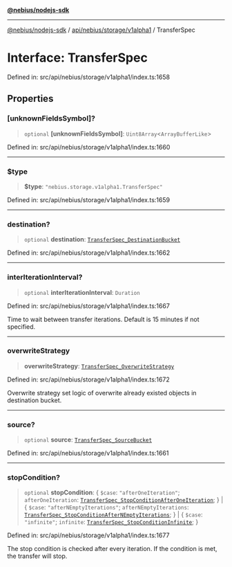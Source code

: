 [**@nebius/nodejs-sdk**](../../../../../README.md)

---

[@nebius/nodejs-sdk](../../../../../README.md) / [api/nebius/storage/v1alpha1](../README.md) / TransferSpec

# Interface: TransferSpec

Defined in: src/api/nebius/storage/v1alpha1/index.ts:1658

## Properties

### \[unknownFieldsSymbol\]?

> `optional` **\[unknownFieldsSymbol\]**: `Uint8Array`\<`ArrayBufferLike`\>

Defined in: src/api/nebius/storage/v1alpha1/index.ts:1660

---

### $type

> **$type**: `"nebius.storage.v1alpha1.TransferSpec"`

Defined in: src/api/nebius/storage/v1alpha1/index.ts:1659

---

### destination?

> `optional` **destination**: [`TransferSpec_DestinationBucket`](TransferSpec_DestinationBucket.md)

Defined in: src/api/nebius/storage/v1alpha1/index.ts:1662

---

### interIterationInterval?

> `optional` **interIterationInterval**: `Duration`

Defined in: src/api/nebius/storage/v1alpha1/index.ts:1667

Time to wait between transfer iterations. Default is 15 minutes if not specified.

---

### overwriteStrategy

> **overwriteStrategy**: [`TransferSpec_OverwriteStrategy`](../type-aliases/TransferSpec_OverwriteStrategy.md)

Defined in: src/api/nebius/storage/v1alpha1/index.ts:1672

Overwrite strategy set logic of overwrite already existed objects in destination bucket.

---

### source?

> `optional` **source**: [`TransferSpec_SourceBucket`](TransferSpec_SourceBucket.md)

Defined in: src/api/nebius/storage/v1alpha1/index.ts:1661

---

### stopCondition?

> `optional` **stopCondition**: \{ `$case`: `"afterOneIteration"`; `afterOneIteration`: [`TransferSpec_StopConditionAfterOneIteration`](TransferSpec_StopConditionAfterOneIteration.md); \} \| \{ `$case`: `"afterNEmptyIterations"`; `afterNEmptyIterations`: [`TransferSpec_StopConditionAfterNEmptyIterations`](TransferSpec_StopConditionAfterNEmptyIterations.md); \} \| \{ `$case`: `"infinite"`; `infinite`: [`TransferSpec_StopConditionInfinite`](TransferSpec_StopConditionInfinite.md); \}

Defined in: src/api/nebius/storage/v1alpha1/index.ts:1677

The stop condition is checked after every iteration. If the condition is met, the transfer will stop.
